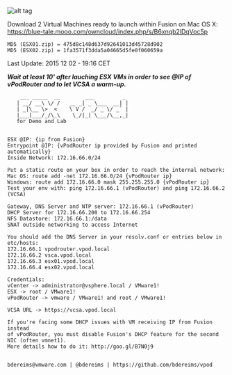 ![alt tag](http://blogs.vmware.com/vmworld/files/2015/08/CNA_logo-300x203.png)

Download 2 Virtual Machines ready to launch within Fusion on Mac OS X:
https://blue-tale.mooo.com/owncloud/index.php/s/B6xnqb2lDqVoc5p

```
MD5 (ESX01.zip) = 475d8c148d637d92641013d45728d902
MD5 (ESX02.zip) = 1fa3571f3dda5a04665d5fe0f060659a
```

Last Update: 2015 12 02 - 19:16 CET


***Wait at least 10' after lauching ESX VMs in order to see @IP of vPodRouter and to let VCSA a warm-up.***

```
    ___ _____  __        ___         _    
   | __/ __\ \/ /   __ _| _ \___  __| |   
   | _|\__ \>  <    \ V /  _/ _ \/ _` |   
   |___|___/_/\_\    \_/|_| \___/\__,_|   
   for Demo and Lab         
                                         
                
ESX @IP: {ip from Fusion}
Entrypoint @IP: {vPodRouter ip provided by Fusion and printed automatically}
Inside Network: 172.16.66.0/24
                
Put a static route on your box in order to reach the internal network:
Mac OS: route add -net 172.16.66.0/24 {vPodRouter ip}
Windows: route add 172.16.66.0 mask 255.255.255.0 {vPodRouter ip}
Test your env with: ping 172.16.66.1 (vPodRouter) and ping 172.16.66.2 (VCSA)
               
Gateway, DNS Server and NTP server: 172.16.66.1 (vPodRouter)
DHCP Server for 172.16.66.200 to 172.16.66.254
NFS Datastore: 172.16.66.1:/data
SNAT outside networking to access Internet
                
You should add the DNS Server in your resolv.conf or entries below in etc/hosts:
172.16.66.1 vpodrouter.vpod.local
172.16.66.2 vsca.vpod.local
172.16.66.3 esx01.vpod.local
172.16.66.4 esx02.vpod.local

Credentials:
vCenter -> administrator@vsphere.local / VMware1!
ESX -> root / VMware1!
vPodRouter -> vmware / VMware1! and root / VMware1!

VCSA URL -> https://vcsa.vpod.local

If you're facing some DHCP issues with VM receiving IP from Fusion instead
of vPodRouter, you must disable Fusion's DHCP feature for the second NIC (often vmnet1).
More details how to do it: http://goo.gl/B7N0j9
                
                
bdereims@vmware.com | @bdereims | https://github.com/bdereims/vpod
```
